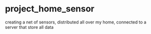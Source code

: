 # project_home_sensor

creating a net of sensors, distributed all over my home, connected to a server that store all data 
